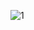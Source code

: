 
![1](https://github.com/MayurikaJaiswal/Questify-Final/assets/114226673/f6549fd2-502e-422c-867f-363753bb6a3b)
